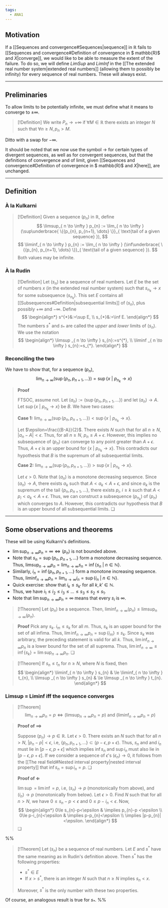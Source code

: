 ```yaml
---
tags:
  - ANA1
---
```

## Motivation
If a [[Sequences and convergence#Sequences|sequence]] in $\mathbb{R}$ fails to [[Sequences and convergence#Definition of convergence in $ mathbb{R}$ and $X$|converge]], we would like to be able to measure the extent of the failure. To do so, we will define *LimSup* and *LimInf*  in the [[The extended real number system|extended real numbers]] (allowing them to possibly be infinity) for every sequence of real numbers. These will always exist. 

---
## Preliminaries

To allow limits to be potentially infinite, we must define what it means to converge to $±\infty$. 

>[!Definition]
>We write $P_{n}\to +\infty$ if $\forall M\in \mathbb{R}$ there exists an integer $N$ such that $\forall n\geq N, p_{n}>M$. 

Ditto with a swap for $-\infty$.

It should be noted that we now use the symbol $\to$ for certain types of divergent sequences, as well as for convergent sequences, but that the definitions of convergence and of limit, given [[Sequences and convergence#Definition of convergence in $ mathbb{R}$ and $X$|here]], are unchanged.

---
## Definition 

### À la Kulkarni

>[!Definition]
>Given a sequence $(p_{n})$ in $\mathbb{R}$, define
>$$
>\limsup_{ n \to \infty } p_{n} := \lim_{ n \to \infty } (\sup\underbrace{ \{{p_{n}, p_{n+1}, \dots} \}}_{ \text{tail of a given sequence} }),
>$$
>$$
>\liminf_{ n \to \infty } p_{n} := \lim_{ n \to \infty } (\inf\underbrace{ \{{p_{n}, p_{n+1}, \dots} \}}_{ \text{tail of a given sequence} }).
>$$
>Both values may be infinite.

### À la Rudin

>[!Definition]
>Let $(s_{n})$ be a sequence of real numbers. Let $E$ be the set of numbers $x$ (in the extended real number system) such that $s_{n_{k}}\to x$ for some subsequence $(s_{n_{k}})$. This set $E$ contains all [[Subsequences#Definition|subsequential limits]] of $(s_{n})$, plus possibly $+\infty$ and $-\infty$. Define 
>$$
>\begin{align*}
>s^{*}&:=\sup E, \\
>s_{*}&:=\inf E.
>\end{align*} 
>$$
>The numbers $s^{*}$ and $s_{*}$ are called the *upper* and *lower* limits of $(s_{n})$. We use the notation
>$$
>\begin{align*}
>\limsup _{ n \to \infty } s_{n}:=s^{*}, \\
>\liminf _{ n \to \infty } s_{n}:=s_{*}.
>\end{align*}
>$$

### Reconciling the two

We have to show that, for a sequence $(p_{n})$,
$$
\lim_{ n \to \infty } (\sup \{ p_{n}, p_{n+1}, \dots \}) = \sup \{ x\ |\ p_{n_{k}}\to x \}
$$
>**Proof**
>
>FTSOC, assume not. Let $(a_{n}):=(\sup \{ p_{n}, p_{n+1}, \dots \})$ and let $(a_{n})\to A$. Let $\sup \{ x\ |\ p_{n_{k}}\to x \}$ be $B$. We have two cases:
>
>**Case 1:** $\lim_{ n \to \infty } (\sup \{ p_{n}, p_{n+1}, \dots \}) < \sup \{ x\ |\ p_{n_{k}}\to x \}$.
>
>Let $\epsilon=\frac{{B-A}}{2}$. There exists $N$ such that for all $n\ge N$, $|a_{n}-A|<\epsilon$. Thus, for all $n\ge N$, $p_{n}\le A+\epsilon$. However, this implies no subsequence of $(p_{n})$ can converge to any point greater than $A+\epsilon$. Thus, $A+\epsilon$ is an upper bound for $\{ x\ |\ p_{n_{k}}\to x \}$. This contradicts our hypothesis that $B$ is the supremum of all subsequential limits.
>
>**Case 2:** $\lim_{ n \to \infty } (\sup \{ p_{n}, p_{n+1}, \dots \}) > \sup \{ x\ |\ p_{n_{k}}\to x \}$.
>
>Let $\epsilon>0$. Note that $(a_{n})$ is a monotone decreasing sequence. Since $(a_{n})\to A$, there exists $a_{k}$ such that $A<a_{k}<A+\epsilon$, and since $a_{k}$ is the supremum of the tail $\{ p_{n}, p_{n+1}, \dots \}$, there exists $p_{i}$, $i\geq k$ such that $A<p_{i}<a_{k}<A+\epsilon$. Thus, we can construct a subsequence $(p_{n_{k}})$ of $(p_{n})$ which converges to $A$. However, this contradicts our hypothesis that $B$ is an upper bound of all subsequential limits. ❏

---
## Some observations and theorems

These will be using Kulkarni's definitions.

- $\lim\sup_{ n \to \infty }p_{n} = \infty \iff (p_{n})\text{ is not bounded above.}$
- Note that $s_{n}=\sup \{ p_{n},p_{n+1}, \dots  \}$ form a monotone decreasing sequence. Thus, $\limsup_{ n \to \infty }p_{n}=\lim_{ n \to \infty } s_{n}=\inf \{s_{n}\ |\ n\in \mathbb{N}  \}$. 
- Similarly, $i_{n}=\inf \{ p_{n}, p_{n+1}, \dots \}$ form a monotone increasing sequence. Thus, $\liminf_{ n \to \infty }p_{n}=\lim_{ n \to \infty } i_{n}=\sup \{i_{n}\ |\ n\in \mathbb{N}  \}$. 
- Quick exercise: show that $i_{k}\le s_{k'}$ for all $k, k'\in \mathbb{N}$. 
- Thus, we have  $i_{1}\le i_{2}\le i_{3}\le \dots\le s_{3}\le s_{2}\le s_{1}$. 
- Note that $\lim\sup_{ n \to \infty }p_{n}=\infty$ means that every $s_{i}$ is $\infty$. 

>[!Theorem]
>Let $(p_{n})$ be a sequence. Then, $\liminf_{ n \to \infty } (p_{n})\le \limsup_{ n \to \infty } (p_{n})$.

>**Proof**
>Pick any $s_{k}$. $i_{m}\le s_{k}$ for all $m$. Thus, $s_{k}$ is an upper bound for the set of all infima. Thus, $\lim\inf_{ n \to \infty }p_{n}=\sup \{ i_{m} \}\le s_{k}$. Since $s_{k}$ was arbitrary, the preceding statement is valid for all $k$. Thus, $\lim\inf_{ n \to \infty }p_{n}$ is a lower bound for the set of all suprema. Thus, $\lim\inf_{ n \to \infty }\le \inf \{ s_{k} \}=\lim\sup_{ n \to \infty }p_{n}$. ❏

>[!Theorem]
>If $s_{n}\le t_{n}$ for $n\ge N$, where $N$ is fixed, then
>$$
>\begin{align*}
>\liminf_{ n \to \infty } s_{n} & \le \liminf_{ n \to \infty } t_{n}, \\
>\limsup _{ n \to \infty } s_{n} & \le \limsup _{ n \to \infty } t_{n}.
>\end{align*}
>$$

### Limsup = Liminf iff the sequence converges

>[!Theorem]
>$$
>\lim_{ n \to \infty } p_{n} = p \iff (\limsup_{ n \to \infty } p_{n} = p) \text{ and } (\liminf_{ n \to \infty }p_{n} = p )
>$$

>**Proof of $\implies$**
>
>Suppose $(p_{n})\to p \in \mathbb{R}$. Let $\epsilon>0$. There exists an $N$ such that for all $n>N$, $|p_{n}-p|<\epsilon$, i.e, $\{ p_{n}, p_{n+1}, \dots \}\subset(p-\epsilon, p+\epsilon)$. Thus, $s_{n}$ and and $i_{n}$ must lie in $[p-\epsilon, p+\epsilon]$ which implies $\inf s_{n}$ and $\sup i_{n}$ must also lie in $[p-\epsilon, p+\epsilon]$. If we consider a sequence of $\epsilon$'s $(\epsilon_{n})\to 0$, it follows from the [[The real field#Nested interval property|nested interval property]] that $\inf s_{n}=\sup i_{n}=p$. ❏
>
>**Proof of $\Longleftarrow$**
>
>$\lim\sup$ = $\lim\inf$ = $p$, i.e, $(s_{n})\to p$ (monotonically from above), and $(i_{n})\to p$ (monotonically from below). Let $\epsilon>0$. Find $N$ such that for all $n>N$, we have $0\le s_{n}-p<\epsilon$ and $0\le p-i_{n}<\epsilon$. Now, 
>$$
>\begin{align*}
>0\le s_{n}-p<\epsilon  & \implies p_{n}-p <\epsilon \\
>0\le p-i_{n}<\epsilon  & \implies p-p_{n}<\epsilon  \\
>\implies |p-p_{n}|<\epsilon.
>\end{align*}
>$$
>❏



%% 
>[!Theorem]
>Let $(s_{n})$ be a sequence of real numbers. Let $E$ and $s^{*}$ have the same meaning as in Rudin's definition above. Then $s^{*}$ has the following properties:
>- $s^{*}\in E$
>- If $x>s^{*}$, there is an integer $N$ such that $n\ge N$ implies $s_{n}<x$. 
>
>Moreover, $s^{*}$ is the only number with these two properties.

Of course, an analogous result is true for $s_{*}$.
 %%


